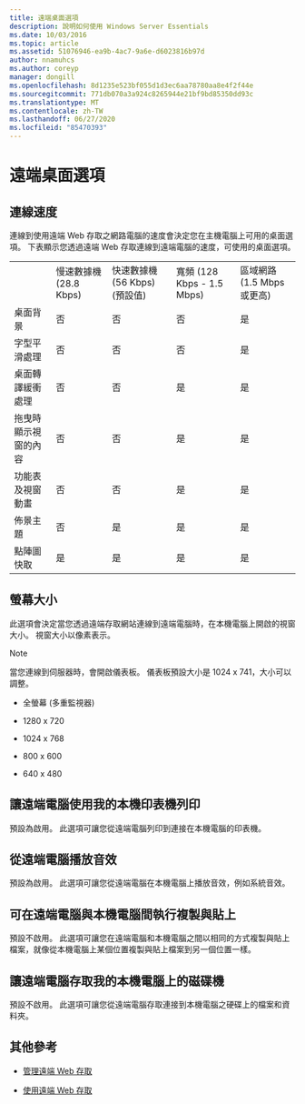 ```yaml
---
title: 遠端桌面選項
description: 說明如何使用 Windows Server Essentials
ms.date: 10/03/2016
ms.topic: article
ms.assetid: 51076946-ea9b-4ac7-9a6e-d6023816b97d
author: nnamuhcs
ms.author: coreyp
manager: dongill
ms.openlocfilehash: 8d1235e523bf055d1d3ec6aa78780aa8e4f2f44e
ms.sourcegitcommit: 771db070a3a924c8265944e21bf9bd85350dd93c
ms.translationtype: MT
ms.contentlocale: zh-TW
ms.lasthandoff: 06/27/2020
ms.locfileid: "85470393"
---
```

# <a name="remote-desktop-options"></a>遠端桌面選項


## <a name="connection-speed"></a>連線速度
 連線到使用遠端 Web 存取之網路電腦的速度會決定您在主機電腦上可用的桌面選項。 下表顯示您透過遠端 Web 存取連線到遠端電腦的速度，可使用的桌面選項。

||||||
|-|-|-|-|-|
||慢速數據機 (28.8 Kbps)|快速數據機 (56 Kbps) (預設值)|寬頻 (128 Kbps - 1.5 Mbps)|區域網路 (1.5 Mbps 或更高)|
|桌面背景|否|否|否|是|
|字型平滑處理|否|否|否|是|
|桌面轉譯緩衝處理|否|否|是|是|
|拖曳時顯示視窗的內容|否|否|是|是|
|功能表及視窗動畫|否|否|是|是|
|佈景主題|否|是|是|是|
|點陣圖快取|是|是|是|是|

## <a name="screen-size"></a>螢幕大小
 此選項會決定當您透過遠端存取網站連線到遠端電腦時，在本機電腦上開啟的視窗大小。 視窗大小以像素表示。

> [!NOTE]
>  當您連線到伺服器時，會開啟儀表板。 儀表板預設大小是 1024 x 741，大小可以調整。

-   全螢幕 (多重監視器)

-   1280 x 720

-   1024 x 768

-   800 x 600

-   640 x 480

## <a name="enable-the-remote-computer-to-print-to-my-local-printer"></a>讓遠端電腦使用我的本機印表機列印
 預設為啟用。 此選項可讓您從遠端電腦列印到連接在本機電腦的印表機。

## <a name="play-sounds-from-the-remote-computer"></a>從遠端電腦播放音效
 預設為啟用。 此選項可讓您從遠端電腦在本機電腦上播放音效，例如系統音效。

## <a name="enable-copy-and-paste-between-the-remote-computer-and-the-local-computer"></a>可在遠端電腦與本機電腦間執行複製與貼上
 預設不啟用。 此選項可讓您在遠端電腦和本機電腦之間以相同的方式複製與貼上檔案，就像從本機電腦上某個位置複製與貼上檔案到另一個位置一樣。

## <a name="enable-the-remote-computer-to-access-drives-on-my-local-computer"></a>讓遠端電腦存取我的本機電腦上的磁碟機
 預設不啟用。 此選項可讓您從遠端電腦存取連接到本機電腦之硬碟上的檔案和資料夾。

## <a name="additional-references"></a>其他參考

-   [管理遠端 Web 存取](../manage/Manage-Remote-Web-Access-in-Windows-Server-Essentials.md)

-   [使用遠端 Web 存取](../use/Use-Remote-Web-Access-in-Windows-Server-Essentials.md)

